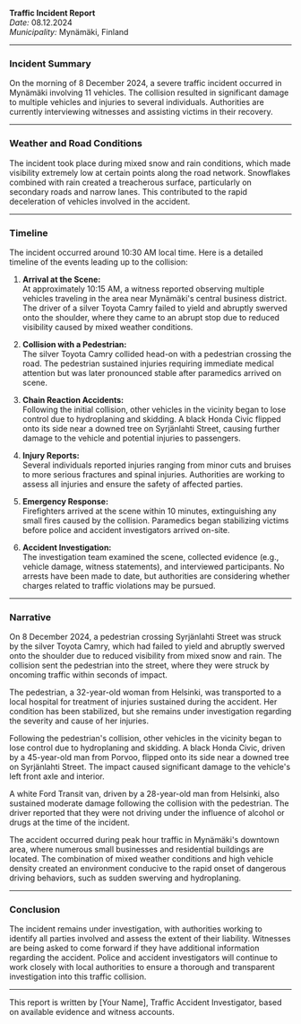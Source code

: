 

**Traffic Incident Report**  
*Date:* 08.12.2024  
*Municipality:* Mynämäki, Finland  

---

### **Incident Summary**  
On the morning of 8 December 2024, a severe traffic incident occurred in Mynämäki involving 11 vehicles. The collision resulted in significant damage to multiple vehicles and injuries to several individuals. Authorities are currently interviewing witnesses and assisting victims in their recovery.

---

### **Weather and Road Conditions**  
The incident took place during mixed snow and rain conditions, which made visibility extremely low at certain points along the road network. Snowflakes combined with rain created a treacherous surface, particularly on secondary roads and narrow lanes. This contributed to the rapid deceleration of vehicles involved in the accident.

---

### **Timeline**  
The incident occurred around 10:30 AM local time. Here is a detailed timeline of the events leading up to the collision:  

1. **Arrival at the Scene:**  
   At approximately 10:15 AM, a witness reported observing multiple vehicles traveling in the area near Mynämäki's central business district. The driver of a silver Toyota Camry failed to yield and abruptly swerved onto the shoulder, where they came to an abrupt stop due to reduced visibility caused by mixed weather conditions.

2. **Collision with a Pedestrian:**  
   The silver Toyota Camry collided head-on with a pedestrian crossing the road. The pedestrian sustained injuries requiring immediate medical attention but was later pronounced stable after paramedics arrived on scene.

3. **Chain Reaction Accidents:**  
   Following the initial collision, other vehicles in the vicinity began to lose control due to hydroplaning and skidding. A black Honda Civic flipped onto its side near a downed tree on Syrjänlahti Street, causing further damage to the vehicle and potential injuries to passengers.

4. **Injury Reports:**  
   Several individuals reported injuries ranging from minor cuts and bruises to more serious fractures and spinal injuries. Authorities are working to assess all injuries and ensure the safety of affected parties.

5. **Emergency Response:**  
   Firefighters arrived at the scene within 10 minutes, extinguishing any small fires caused by the collision. Paramedics began stabilizing victims before police and accident investigators arrived on-site.

6. **Accident Investigation:**  
   The investigation team examined the scene, collected evidence (e.g., vehicle damage, witness statements), and interviewed participants. No arrests have been made to date, but authorities are considering whether charges related to traffic violations may be pursued.

---

### **Narrative**  

On 8 December 2024, a pedestrian crossing Syrjänlahti Street was struck by the silver Toyota Camry, which had failed to yield and abruptly swerved onto the shoulder due to reduced visibility from mixed snow and rain. The collision sent the pedestrian into the street, where they were struck by oncoming traffic within seconds of impact.

The pedestrian, a 32-year-old woman from Helsinki, was transported to a local hospital for treatment of injuries sustained during the accident. Her condition has been stabilized, but she remains under investigation regarding the severity and cause of her injuries.

Following the pedestrian's collision, other vehicles in the vicinity began to lose control due to hydroplaning and skidding. A black Honda Civic, driven by a 45-year-old man from Porvoo, flipped onto its side near a downed tree on Syrjänlahti Street. The impact caused significant damage to the vehicle's left front axle and interior.

A white Ford Transit van, driven by a 28-year-old man from Helsinki, also sustained moderate damage following the collision with the pedestrian. The driver reported that they were not driving under the influence of alcohol or drugs at the time of the incident.

The accident occurred during peak hour traffic in Mynämäki's downtown area, where numerous small businesses and residential buildings are located. The combination of mixed weather conditions and high vehicle density created an environment conducive to the rapid onset of dangerous driving behaviors, such as sudden swerving and hydroplaning.

---

### **Conclusion**  

The incident remains under investigation, with authorities working to identify all parties involved and assess the extent of their liability. Witnesses are being asked to come forward if they have additional information regarding the accident. Police and accident investigators will continue to work closely with local authorities to ensure a thorough and transparent investigation into this traffic collision.

--- 

This report is written by [Your Name], Traffic Accident Investigator, based on available evidence and witness accounts.